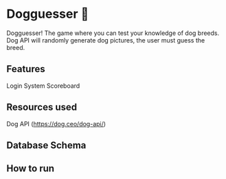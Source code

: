# Dogguesser 🐾

Dogguesser! The game where you can test your knowledge of dog breeds.
Dog API will randomly generate dog pictures, the user must guess the breed.

## Features
Login System
Scoreboard

## Resources used
Dog API (https://dog.ceo/dog-api/)

## Database Schema


## How to run



